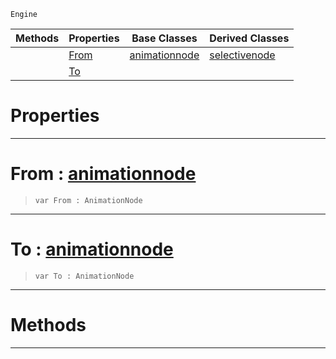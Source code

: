  `Engine`

|Methods|Properties|Base Classes|Derived Classes|
|---|---|---|---|
| |[ From](https://github.com/ZilchEngine/ZilchDocs/blob/master/code_reference/class_reference/dualblendselectivenode.md#from-zilch-engine-documen)|[animationnode](https://github.com/ZilchEngine/ZilchDocs/blob/master/code_reference/class_reference/animationnode.md)|[selectivenode](https://github.com/ZilchEngine/ZilchDocs/blob/master/code_reference/class_reference/selectivenode.md)|
| |[ To](https://github.com/ZilchEngine/ZilchDocs/blob/master/code_reference/class_reference/dualblendselectivenode.md#to-zilch-engine-documenta)| | |


 #  Properties


---  
 #  From : [animationnode](https://github.com/ZilchEngine/ZilchDocs/blob/master/code_reference/class_reference/animationnode.md)

> 
> ``` lang=cpp, name=Nada
> var From : AnimationNode


---  
 #  To : [animationnode](https://github.com/ZilchEngine/ZilchDocs/blob/master/code_reference/class_reference/animationnode.md)

> 
> ``` lang=cpp, name=Nada
> var To : AnimationNode


---  
 #  Methods


---  
 

 